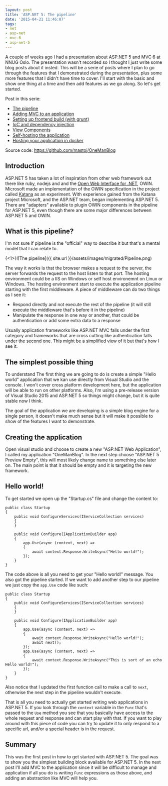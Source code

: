 ```yaml
---
layout: post
title: 'ASP.NET 5: The pipeline'
date: '2015-04-21 11:46:07'
tags:
- net
- asp-net
- mvc-6
- asp-net-5
---
```


A couple of weeks ago I had a presentation about ASP.NET 5 and MVC 6 at NNUG Oslo. The presentation wasn't recorded so I thought I just write some blog posts about it insted. This will be a serie of posts where I plan to go through the features that I demonstrated during the presentation, plus some more features that I didn't have time to cover. I'll start with the basic and show one thing at a time and then add features as we go along. So let's get started.

Post in this serie:

* [The pipeline](http://blog.tomasjansson.com/asp-net-5-the-pipeline/)
* [Adding MVC to an application](http://blog.tomasjansson.com/asp-net-5-adding-mvc-to-an-application)
* [Setting up frontend build (with grunt)](http://blog.tomasjansson.com/asp-net-5-setting-up-frontend-build-with-grunt/)
* [IoC and dependency injection](http://blog.tomasjansson.com/asp-net-5-ioc-and-dependency-injection/)
* [View Components](http://blog.tomasjansson.com/asp-net-5-view-components/)
* [Self-hosting the application](http://blog.tomasjansson.com/asp-net-5-self-hosting-the-application/)
* [Hosting your application in docker](http://blog.tomasjansson.com/asp-net-5-hosting-your-application-in-docker/)

Source code: https://github.com/mastoj/OneManBlog

## Introduction

ASP.NET 5 has taken a lot of inspiration from other web framework out there like ruby, nodejs and and the [Open Web Interface for .NET](http://owin.org/), OWIN. Microsoft made an implementation of the OWIN specification in the project called [Katana](http://katanaproject.codeplex.com/documentation) as an experiment. With experience gained from the Katana project Microsoft, and the ASP.NET team, began implementing ASP.NET 5. There are "adapters" available to plugin OWIN components in the pipeline for ASP.NET 5, even though there are some major differences between ASP.NET 5 and OWIN.

## What is this pipeline?

I'm not sure if pipeline is the "official" way to describe it but that's a mental model that I can relate to. 

{<1>}![The pipeline]({{ site.url }}/assets/images/migrated/Pipeline.png)

The way it works is that the browser makes a request to the server, the server forwards the request to the host listen to that port. The hosting environment could be a IIS on Windows or self host environemnt on Linux or Windows. The hosting environment start to execute the application pipeline starting with the first middleware. A piece of middleware can do two things as I see it:

* Respond directly and not execute the rest of the pipeline (it will still execute the middleware that's before it in the pipeline)
* Manipulate the response in one way or another, that could be authentication or add some extra data to a response

Usually application frameworks like ASP.NET MVC falls under the first category and frameworks that are cross cutting like authentication falls under the second one. This might be a simplified view of it but that's how I see it.

## The simplest possible thing

To understand The first thing we are going to do is create a simple "Hello world" application that we kan use directly from Visual Studio and the console. I won't cover cross platform development here, but the application will be able to run on other platforms. Also, I'm using a pre-release version of Visual Studio 2015 and ASP.NET 5 so things might change, but it is quite stable now I think.

The goal of the application we are developing is a simple blog engine for a single person, it doesn't make much sense but it will make it possible to show of the features I want to demonstrate. 

## Creating the application

Open visual studio and choose to create a new "ASP.NET Web Application", I called my application "OneManBlog". In the next step choose "ASP.NET 5 Preview Empty", this will most likely change name to something else later on. The main point is that it should be empty and it is targeting the new framework.

## Hello world!

To get started we open up the "Startup.cs" file and change the content to:

    public class Startup
    {
        public void ConfigureServices(IServiceCollection services)
        {
        }

        public void Configure(IApplicationBuilder app)
        {
            app.Use(async (context, next) =>
            {
                await context.Response.WriteAsync("Hello world!");
            });
        }
    }
    
The code above is all you need to get your "Hello world!" message. You also got the pipeline started. If we want to add another step to our pipeline we just copy the `app.Use` code like such:

    public class Startup
    {
        public void ConfigureServices(IServiceCollection services)
        {
        }

        public void Configure(IApplicationBuilder app)
        {
            app.Use(async (context, next) =>
            {
                await context.Response.WriteAsync("Hello world!");
                await next();
            });
            app.Use(async (context, next) =>
            {
                await context.Response.WriteAsync("This is sort of an echo Hello world!");
            });
        }
    }

Also notice that I updated the first function call to make a call to `next`, otherwise the next step in the pipeline wouldn't execute.

That is all you need to actually get started writing web applications in ASP.NET 5. If you look through the `context` variable in the `Func` that's passed to the `Use` method you see that you basically have access to the whole request and response and can start play with that. If you want to play around with this piece of code you can try to update it to only respond to a specific url, and/or a special header is in the request.

## Summary

This was the first post in how to get started with ASP.NET 5. The goal was to show you the simplest building block available for ASP.NET 5. In the next post I'll add MVC to the application since it will be difficult to manage and application if all you do is writing `Func` expressions as those above, and adding an abstraction like MVC will help you.
